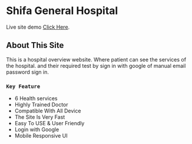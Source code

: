 # Shifa General Hospital

Live site demo [Click Here](https://shifa-general-hospital.web.app).

## About This Site

This is a hospital overview website. Where patient can see the services of the hospital. and their required test by sign in with google of manual email password sign in.

### `Key Feature`

- 6 Health services
- Highly Trained Doctor
- Compatible With All Device
- The Site Is Very Fast
- Easy To USE & User Friendly 
- Login with Google
- Mobile Responsive UI